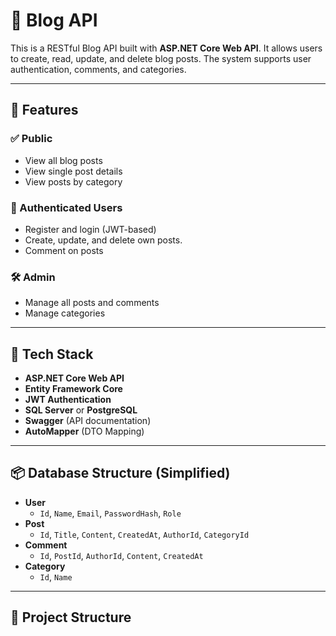 # 📝 Blog API

This is a RESTful Blog API built with **ASP.NET Core Web API**. It allows users to create, read, update, and delete blog posts. The system supports user authentication, comments, and categories.

---

## 🚀 Features

### ✅ Public
- View all blog posts
- View single post details
- View posts by category

### 🔐 Authenticated Users
- Register and login (JWT-based)
- Create, update, and delete own posts.
- Comment on posts

### 🛠 Admin
- Manage all posts and comments
- Manage categories

---

## 🧱 Tech Stack

- **ASP.NET Core Web API**
- **Entity Framework Core**
- **JWT Authentication**
- **SQL Server** or **PostgreSQL**
- **Swagger** (API documentation)
- **AutoMapper** (DTO Mapping)

---

## 📦 Database Structure (Simplified)

- **User**
  - `Id`, `Name`, `Email`, `PasswordHash`, `Role`
- **Post**
  - `Id`, `Title`, `Content`, `CreatedAt`, `AuthorId`, `CategoryId`
- **Comment**
  - `Id`, `PostId`, `AuthorId`, `Content`, `CreatedAt`
- **Category**
  - `Id`, `Name`

---

## 📂 Project Structure

